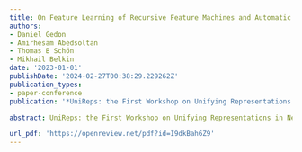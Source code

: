 ```yaml
---
title: On Feature Learning of Recursive Feature Machines and Automatic Relevance Determination
authors:
- Daniel Gedon
- Amirhesam Abedsoltan
- Thomas B Schön
- Mikhail Belkin
date: '2023-01-01'
publishDate: '2024-02-27T00:38:29.229262Z'
publication_types:
- paper-conference
publication: '*UniReps: the First Workshop on Unifying Representations in Neural Models*'

abstract: UniReps: the First Workshop on Unifying Representations in Neural Models at NeurIPS, 2023

url_pdf: 'https://openreview.net/pdf?id=I9dkBah6Z9'
---
```

